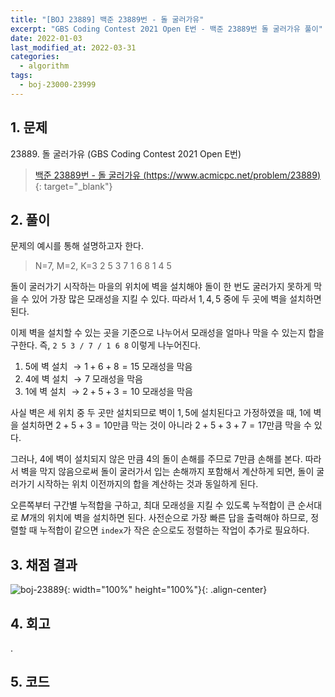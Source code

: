 ```yaml
---
title: "[BOJ 23889] 백준 23889번 - 돌 굴러가유"
excerpt: "GBS Coding Contest 2021 Open E번 - 백준 23889번 돌 굴러가유 풀이"
date: 2022-01-03
last_modified_at: 2022-03-31
categories:
  - algorithm
tags:
  - boj-23000-23999
---
```


## 1. 문제
$23889$. 돌 굴러가유 (GBS Coding Contest 2021 Open E번)

> [백준 23889번 - 돌 굴러가유 (https://www.acmicpc.net/problem/23889)](https://www.acmicpc.net/problem/23889){: target="_blank"}

## 2. 풀이

문제의 예시를 통해 설명하고자 한다.

> N=7,  M=2,  K=3
2 5 3 7 1 6 8
1 4 5

돌이 굴러가기 시작하는 마을의 위치에 벽을 설치해야 돌이 한 번도 굴러가지 못하게 막을 수 있어 가장 많은 모래성을 지킬 수 있다. 따라서 $1, 4, 5$ 중에 두 곳에 벽을 설치하면 된다. 

이제 벽을 설치할 수 있는 곳을 기준으로 나누어서 모래성을 얼마나 막을 수 있는지 합을 구한다. 즉, `2 5 3 / 7 / 1 6 8` 이렇게 나누어진다.

1.	$5$에 벽 설치 $\rightarrow 1+6+8=15$ 모래성을 막음
2.	$4$에 벽 설치 $\rightarrow 7$ 모래성을 막음
3.	$1$에 벽 설치 $\rightarrow 2+5+3=10$ 모래성을 막음

사실 벽은 세 위치 중 두 곳만 설치되므로 벽이 $1, 5$에 설치된다고 가정하였을 때, $1$에 벽을 설치하면 $2+5+3=10$만큼 막는 것이 아니라 $2+5+3+7=17$만큼 막을 수 있다. 

그러나, $4$에 벽이 설치되지 않은 만큼 $4$의 돌이 손해를 주므로 $7$만큼 손해를 본다. 따라서 벽을 막지 않음으로써 돌이 굴러가서 입는 손해까지 포함해서 계산하게 되면, 돌이 굴러가기 시작하는 위치 이전까지의 합을 계산하는 것과 동일하게 된다.

오른쪽부터 구간별 누적합을 구하고, 최대 모래성을 지킬 수 있도록 누적합이 큰 순서대로 $M$개의 위치에 벽을 설치하면 된다. 사전순으로 가장 빠른 답을 출력해야 하므로, 정렬할 때 누적합이 같으면 `index`가 작은 순으로도 정렬하는 작업이 추가로 필요하다.

## 3. 채점 결과

![boj-23889](https://user-images.githubusercontent.com/30232837/160980801-45d41590-22d7-4f14-b746-41baf5dbbec5.png "boj-23889"){: width="100%" height="100%"}{: .align-center}

## 4. 회고

.

## 5. 코드

<script src="https://gist.github.com/BurningFalls/2a6021ac3e242201fce91387ecc69136.js"></script>